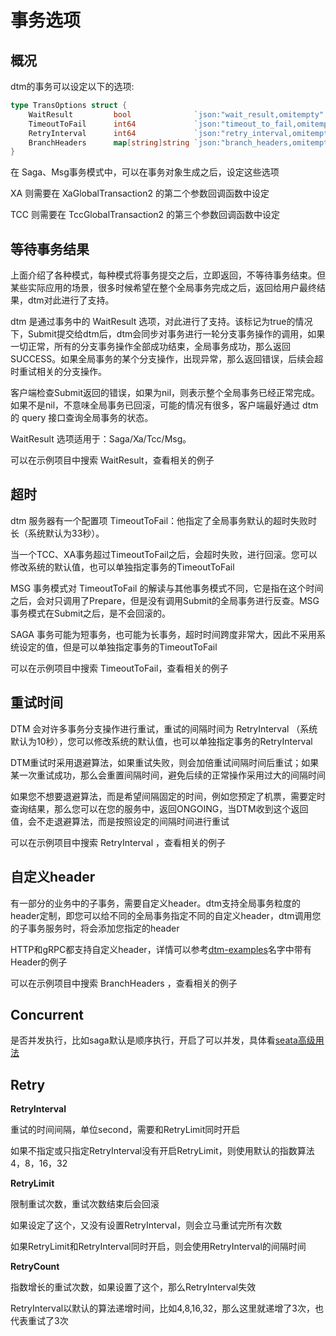 # 事务选项

## 概况
dtm的事务可以设定以下的选项:
``` Go
type TransOptions struct {
	WaitResult         bool              `json:"wait_result,omitempty" gorm:"-"`
	TimeoutToFail      int64             `json:"timeout_to_fail,omitempty" gorm:"-"` // for trans type: saga xa tcc
	RetryInterval      int64             `json:"retry_interval,omitempty" gorm:"-"`  // for trans type: msg saga xa tcc
	BranchHeaders      map[string]string `json:"branch_headers,omitempty" gorm:"-"`
}
```

在 Saga、Msg事务模式中，可以在事务对象生成之后，设定这些选项

XA 则需要在 XaGlobalTransaction2 的第二个参数回调函数中设定

TCC 则需要在 TccGlobalTransaction2 的第三个参数回调函数中设定
## 等待事务结果

上面介绍了各种模式，每种模式将事务提交之后，立即返回，不等待事务结束。但某些实际应用的场景，很多时候希望在整个全局事务完成之后，返回给用户最终结果，dtm对此进行了支持。

dtm 是通过事务中的 WaitResult 选项，对此进行了支持。该标记为true的情况下，Submit提交给dtm后，dtm会同步对事务进行一轮分支事务操作的调用，如果一切正常，所有的分支事务操作全部成功结束，全局事务成功，那么返回SUCCESS。如果全局事务的某个分支操作，出现异常，那么返回错误，后续会超时重试相关的分支操作。

客户端检查Submit返回的错误，如果为nil，则表示整个全局事务已经正常完成。如果不是nil，不意味全局事务已回滚，可能的情况有很多，客户端最好通过 dtm 的 query 接口查询全局事务的状态。

WaitResult 选项适用于：Saga/Xa/Tcc/Msg。

可以在示例项目中搜索 WaitResult，查看相关的例子

## 超时
dtm 服务器有一个配置项 TimeoutToFail：他指定了全局事务默认的超时失败时长（系统默认为33秒）。

当一个TCC、XA事务超过TimeoutToFail之后，会超时失败，进行回滚。您可以修改系统的默认值，也可以单独指定事务的TimeoutToFail

MSG 事务模式对 TimeoutToFail 的解读与其他事务模式不同，它是指在这个时间之后，会对只调用了Prepare，但是没有调用Submit的全局事务进行反查。MSG 事务模式在Submit之后，是不会回滚的。

SAGA 事务可能为短事务，也可能为长事务，超时时间跨度非常大，因此不采用系统设定的值，但是可以单独指定事务的TimeoutToFail

可以在示例项目中搜索 TimeoutToFail，查看相关的例子

## 重试时间

DTM 会对许多事务分支操作进行重试，重试的间隔时间为 RetryInterval （系统默认为10秒），您可以修改系统的默认值，也可以单独指定事务的RetryInterval

DTM重试时采用退避算法，如果重试失败，则会加倍重试间隔时间后重试；如果某一次重试成功，那么会重置间隔时间，避免后续的正常操作采用过大的间隔时间

如果您不想要退避算法，而是希望间隔固定的时间，例如您预定了机票，需要定时查询结果，那么您可以在您的服务中，返回ONGOING，当DTM收到这个返回值，会不走退避算法，而是按照设定的间隔时间进行重试

可以在示例项目中搜索 RetryInterval ，查看相关的例子

## 自定义header

有一部分的业务中的子事务，需要自定义header。dtm支持全局事务粒度的header定制，即您可以给不同的全局事务指定不同的自定义header，dtm调用您的子事务服务时，将会添加您指定的header

HTTP和gRPC都支持自定义header，详情可以参考[dtm-examples](https://github.com/dtm-labs/dtm-examples)名字中带有Header的例子

可以在示例项目中搜索 BranchHeaders ，查看相关的例子

## Concurrent

是否并发执行，比如saga默认是顺序执行，开启了可以并发，具体看[seata高级用法](https://dtm.pub/practice/saga.html#%E9%AB%98%E7%BA%A7%E7%94%A8%E6%B3%95)

## Retry

**RetryInterval**

重试的时间间隔，单位second，需要和RetryLimit同时开启

如果不指定或只指定RetryInterval没有开启RetryLimit，则使用默认的指数算法4，8，16，32



**RetryLimit**

限制重试次数，重试次数结束后会回滚

如果设定了这个，又没有设置RetryInterval，则会立马重试完所有次数

如果RetryLimit和RetryInterval同时开启，则会使用RetryInterval的间隔时间



**RetryCount**

指数增长的重试次数，如果设置了这个，那么RetryInterval失效

RetryInterval以默认的算法递增时间，比如4,8,16,32，那么这里就递增了3次，也代表重试了3次





